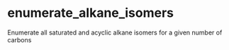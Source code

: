 # enumerate_alkane_isomers
Enumerate all saturated and acyclic alkane isomers for a given number of carbons
